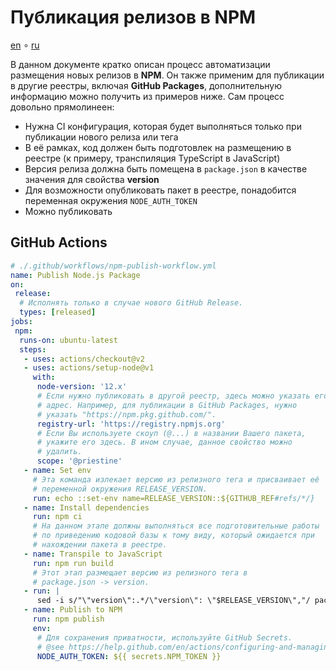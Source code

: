 # Публикация релизов в NPM

[en](./npm.en.md) ∘ [ru](./npm.ru.md)

В данном документе кратко описан процесс автоматизации размещения новых релизов в **NPM**. Он также применим для публикации в другие реестры, включая **GitHub Packages**, дополнительную информацию можно получить из примеров ниже. Сам процесс довольно прямолинеен:

- Нужна CI конфигурация, которая будет выполняться только при публикации нового релиза или тега
- В её рамках, код должен быть подготовлек на размещению в реестре (к примеру, транспиляция TypeScript в JavaScript)
- Версия релиза должна быть помещена в `package.json` в качестве значения для свойства **version**
- Для возможности опубликовать пакет в реестре, понадобится переменная окружения `NODE_AUTH_TOKEN`
- Можно публиковать

## GitHub Actions

```yml
# ./.github/workflows/npm-publish-workflow.yml
name: Publish Node.js Package
on:
 release:
  # Исполнять только в случае нового GitHub Release.
  types: [released]
jobs:
 npm:
  runs-on: ubuntu-latest
  steps:
   - uses: actions/checkout@v2
   - uses: actions/setup-node@v1
     with:
      node-version: '12.x'
      # Если нужно публиковать в другой реестр, здесь можно указать его
      # адрес. Например, для публикации в GitHub Packages, нужно
      # указать "https://npm.pkg.github.com/".
      registry-url: 'https://registry.npmjs.org'
      # Если Вы используете скоуп (@...) в названии Вашего пакета,
      # укажите его здесь. В ином случае, данное свойство можно
      # удалить.
      scope: '@priestine'
   - name: Set env
     # Эта команда излекает версию из релизного тега и присваивает её
     # переменной окружения RELEASE_VERSION.
     run: echo ::set-env name=RELEASE_VERSION::${GITHUB_REF#refs/*/}
   - name: Install dependencies
     run: npm ci
     # На данном этапе должны выполняться все подготовительные работы
     # по приведению кодовой базы к тому виду, который ожидается при
     # нахождении пакета в реестре.
   - name: Transpile to JavaScript
     run: npm run build
     # Этот этап размещает версию из релизного тега в
     # package.json -> version.
   - run: |
      sed -i s/"\"version\":.*/\"version\": \"$RELEASE_VERSION\","/ package.json
   - name: Publish to NPM
     run: npm publish
     env:
      # Для сохранения приватности, используйте GitHub Secrets.
      # @see https://help.github.com/en/actions/configuring-and-managing-workflows/creating-and-storing-encrypted-secrets
      NODE_AUTH_TOKEN: ${{ secrets.NPM_TOKEN }}
```
